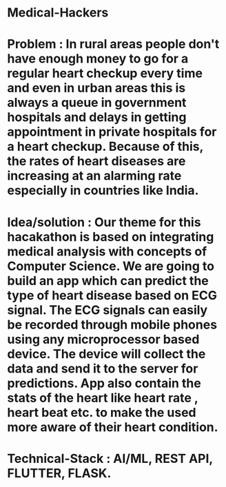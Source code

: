 # Medical-Hackers

# Problem : In rural areas people don't have enough money to go for a regular heart checkup every time and even in urban areas this is always a queue in government hospitals and delays in getting appointment in private hospitals for a heart checkup. Because of this, the rates of heart diseases are increasing at an alarming rate especially in countries like India. 

# Idea/solution : Our theme for this hacakathon is based on integrating medical analysis with concepts of Computer Science. We are going to build an app which can predict the type of heart disease based on ECG signal. The ECG signals can easily be recorded through mobile phones using any microprocessor based device. The device will collect the data and send it to the server for predictions. App also contain the stats of the heart like heart rate , heart beat etc. to make the used more aware of their heart condition. 

# Technical-Stack : AI/ML, REST API, FLUTTER, FLASK.
